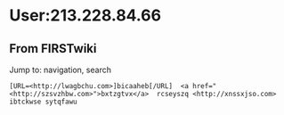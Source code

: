 # User:213.228.84.66

## From FIRSTwiki

Jump to: navigation, search

```
[URL=<http://lwagbchu.com>]bicaaheb[/URL]  <a href="<http://szsvzhbw.com>">bxtzgtvx</a>  rcseyszq <http://xnssxjso.com> ibtckwse sytqfawu
```
